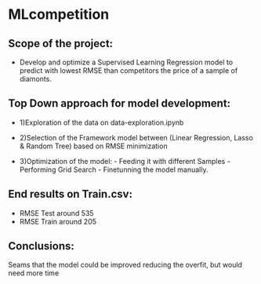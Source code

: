 # MLcompetition





## Scope of the project: 
- Develop and optimize a Supervised Learning Regression model to predict with lowest RMSE than competitors the price of a sample of diamonts. 


## Top Down approach for model development:

- 1)Exploration of the data on data-exploration.ipynb

- 2)Selection of the Framework model between (Linear Regression, Lasso & Random Tree) based on RMSE minimization

- 3)Optimization of the model:
                  - Feeding it with different Samples
                  - Performing Grid Search
                  - Finetunning the model manually.

## End results on Train.csv:
- RMSE Test around 535
- RMSE Train around 205


## Conclusions:
Seams that the model could be improved reducing the overfit, but would need more time